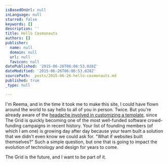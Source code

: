 ```yaml
---
isBasedOnUrl: null
inLanguage: null
starred: false
keywords: []
description: ''
title: Hello Cosmonauts
authors: []
publisher:
  name: null
  domain: null
  url: null
  favicon: null
datePublished: '2015-06-26T06:06:53.028Z'
dateModified: '2015-06-26T06:06:53.028Z'
sourcePath: _posts/2015-06-26-hello-cosmonauts.md
published: true
_type: null

---
```

I'm Reema, and in the time it took me to make this site, I could have flown around the world to say hello to all of you in person. Twice. But you're already aware of the [headache involved in customizing a template][0], since The Grid is quickly becoming one of the most well-funded software crowd-funding campaigns in recent history. Your list of founding members (of which I am one) is growing day after day because your team built a solution that we didn't even know we could ask for. "What if websites built themselves?" Such a simple question, but one that is going to impact the evolution of technology and design for years to come. 

The Grid is the future, and I want to be part of it.

[0]: https://www.youtube.com/watch?v=toYe80qQuVg
